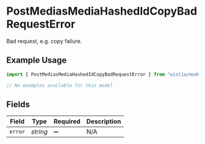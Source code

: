 # PostMediasMediaHashedIdCopyBadRequestError

Bad request, e.g. copy failure.

## Example Usage

```typescript
import { PostMediasMediaHashedIdCopyBadRequestError } from "wistia/models/errors";

// No examples available for this model
```

## Fields

| Field              | Type               | Required           | Description        |
| ------------------ | ------------------ | ------------------ | ------------------ |
| `error`            | *string*           | :heavy_minus_sign: | N/A                |